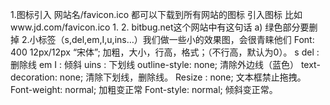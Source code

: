 1.图标引入
    网站名/favicon.ico     都可以下载到所有网站的图标
    引入图标 比如www.jd.com/favicon.ico
    1.	<link rel="shortcut icon" href="favicon.ico">
    2.	bitbug.net这个网站中有这句话
        a)	<link rel="shortcut icon" href=" /favicon.ico" /> 绿色部分要删掉
2.小标签（s,del,em,I,u,ins…）我们做一些小的效果图，会很青睐他们
    Font: 400 12px/12px “宋体”;     加粗，大小，行高，格式；（不行高，默认为0）。
    s   del   :    删除线
    em  I     :     倾斜
    uins      :     下划线
    outline-style: none;       清除外边线（蓝色）
    text-decoration: none;    清除下划线，删除线。
    Resize : none;    文本框禁止拖拽。
    Font-weight: normal;      加粗变正常
    Font-style: normal;       倾斜变正常。
